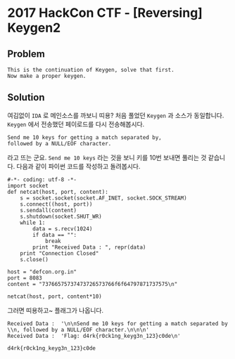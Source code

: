 # 2017 HackCon CTF - [Reversing] Keygen2
## Problem
```
This is the continuation of Keygen, solve that first.
Now make a proper keygen.
```
## Solution
여김없이 `IDA` 로 메인소스를 까보니 띠용? 처음 풀었던 `Keygen` 과 소스가 동일합니다.
`Keygen` 에서 전송했던 페이로드를 다시 전송해봅시다.

```
Send me 10 keys for getting a match separated by,
followed by a NULL/EOF character.
```

라고 뜨는 군요. `Send me 10 keys` 라는 것을 보니 키를 10번 보내면 풀리는 것 같습니다.
다음과 같이 파이썬 코드를 작성하고 돌려봅시다.

```
#-*- coding: utf-8 -*-
import socket
def netcat(host, port, content):
	s = socket.socket(socket.AF_INET, socket.SOCK_STREAM)
	s.connect((host, port))
	s.sendall(content)
	s.shutdown(socket.SHUT_WR)
	while 1:
		data = s.recv(1024)
		if data == "":
			break
		print "Received Data : ", repr(data)
	print "Connection Closed"
	s.close()
		
host = "defcon.org.in"
port = 8083
content = "73766575737473726573766f6f64797871737575\n"

netcat(host, port, content*10)
```

그러면 띠용하고~ 플래그가 나옵니다.


```
Received Data :  '\n\nSend me 10 keys for getting a match separated by \\n, followed by a NULL/EOF character.\n\n\n'
Received Data :  'Flag: d4rk{r0ck1ng_keyg3n_123}c0de\n'
```

`d4rk{r0ck1ng_keyg3n_123}c0de`
